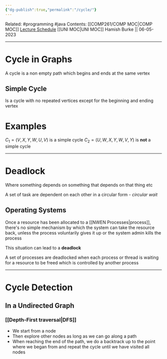 ```yaml
---
{"dg-publish":true,"permalink":"/cycle/"}
---
```


Related: #programming #java 
Contents: [[COMP261/COMP MOC\|COMP MOC]]
[Lecture Schedule](https://ecs.wgtn.ac.nz/Courses/COMP261_2023T1/LectureSchedule)
[[UNI MOC\|UNI MOC]]
Hamish Burke || 06-05-2023
***

# Cycle in Graphs

A cycle is a non empty path which begins and ends at the same vertex

## Simple Cycle

Is a cycle with no repeated vertices except for the beginning and ending vertex

# Examples

$C_1=(V,X,Y,W,U,V)$ is a simple cycle
$C_2=(U,W,X,Y,W,V,Y)$ is **not** a simple cycle


***

# Deadlock

Where something depends on something that depends on that thing etc

A set of task are dependent on each other in a circular form - *circular wait*

## Operating Systems

Once a resource has been allocated to a [[NWEN Processes\|process]], there's no simple mechanism by which the system can take the resource back, unless the process voluntarily gives it up or the system admin kills the process

This situation can lead to a **deadlock**

A set of processes are deadlocked when each process or thread is waiting for a resource to be freed which is controlled by another process


***

# Cycle Detection

## In a Undirected Graph

### [[Depth-First traversal\|DFS]]

- We start from a node
- Then explore other nodes as long as we can go along a path
- When reaching the end of the path, we do a backtrack up to the point where we began from and repeat the cycle until we have visited all nodes
